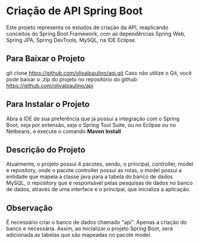 # Criação de API Spring Boot

Este projeto representa os estudos de criação da API, reaplicando conceitos do Spring Boot Framework, com as dependências Spring Web, Spring JPA, Spring DevTools, MySQL, na IDE Eclipse.

## Para Baixar o Projeto

git clone https://github.com/olivalpaulino/api.git 
Caso não utilize o Git, você pode baixar o .zip do projeto no repositório do github: https://github.com/olivalpaulino/api

## Para Instalar o Projeto

Abra a IDE de sua preferência que já possui a integração com o Spring Boot, seja por extensão, seja o Spring Tool Suite, ou no Eclipse ou no Netbeans, e execute o comando **Maven Install**

## Descrição do Projeto

Atualmente, o projeto possui 4 pacotes, sendo, o principal, controller, model e repository, onde o pacote controller possui as rotas, o model possui a entidade que mapeia a classe java para a tabela do banco de dados MySQL, o repository que é responsável pelas pesquisas de dados no banco de dados, através de uma interface e o principal, que inicializa a aplicação.

## Observação

É necessário criar o banco de dados chamado "api". Apenas a criação do banco e necessária. Assim, ao inicializar o projeto Spring Boot, será adicionada as tabelas que são mapeadas no pacote model.